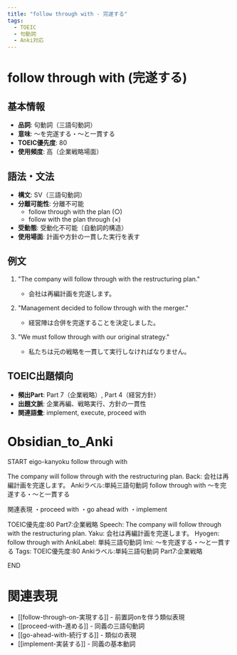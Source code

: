 ```yaml
---
title: "follow through with - 完遂する"
tags:
  - TOEIC
  - 句動詞
  - Anki対応
---
```


# follow through with (完遂する)

## 基本情報
- **品詞**: 句動詞（三語句動詞）
- **意味**: ～を完遂する・～と一貫する
- **TOEIC優先度**: 80
- **使用頻度**: 高（企業戦略場面）

## 語法・文法
- **構文**: SV（三語句動詞）
- **分離可能性**: 分離不可能
  - follow through with the plan (○)
  - follow with the plan through (×)
- **受動態**: 受動化不可能（自動詞的構造）
- **使用場面**: 計画や方針の一貫した実行を表す

## 例文
1. "The company will follow through with the restructuring plan."
   - 会社は再編計画を完遂します。

2. "Management decided to follow through with the merger."
   - 経営陣は合併を完遂することを決定しました。

3. "We must follow through with our original strategy."
   - 私たちは元の戦略を一貫して実行しなければなりません。

## TOEIC出題傾向
- **頻出Part**: Part 7（企業戦略）, Part 4（経営方針）
- **出題文脈**: 企業再編、戦略実行、方針の一貫性
- **関連語彙**: implement, execute, proceed with

# Obsidian_to_Anki
START
eigo-kanyoku
follow through with

The company will follow through with the restructuring plan.
Back: 
会社は再編計画を完遂します。
Ankiラベル:単純三語句動詞
follow through with
～を完遂する・～と一貫する

関連表現
・proceed with
・go ahead with
・implement

TOEIC優先度:80
Part7:企業戦略
Speech: The company will follow through with the restructuring plan.
Yaku: 会社は再編計画を完遂します。
Hyogen: follow through with
AnkiLabel: 単純三語句動詞
Imi: ～を完遂する・～と一貫する
Tags: TOEIC優先度:80 Ankiラベル:単純三語句動詞 Part7:企業戦略
<!--ID: 1754409806456-->
END

# 関連表現
- [[follow-through-on-実現する]] - 前置詞onを伴う類似表現
- [[proceed-with-進める]] - 同義の三語句動詞
- [[go-ahead-with-続行する]] - 類似の表現
- [[implement-実装する]] - 同義の基本動詞